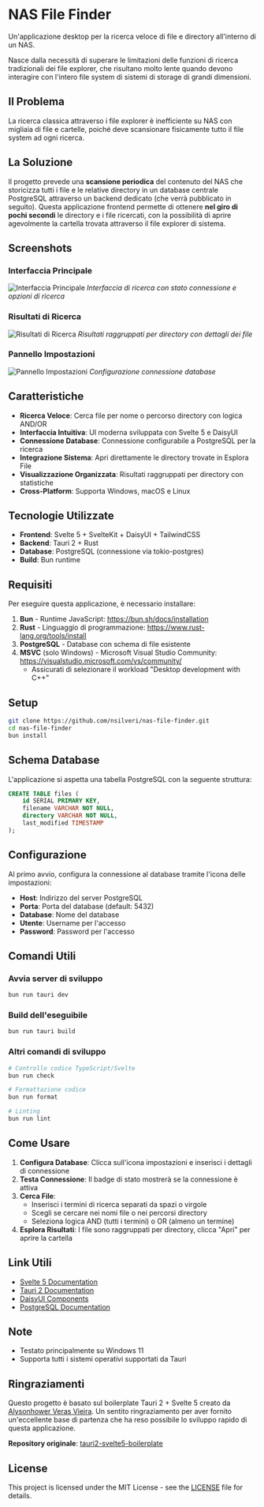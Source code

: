 # NAS File Finder

Un'applicazione desktop per la ricerca veloce di file e directory all'interno di un NAS. 

Nasce dalla necessità di superare le limitazioni delle funzioni di ricerca tradizionali dei file explorer, che risultano molto lente quando devono interagire con l'intero file system di sistemi di storage di grandi dimensioni.

## Il Problema
La ricerca classica attraverso i file explorer è inefficiente su NAS con migliaia di file e cartelle, poiché deve scansionare fisicamente tutto il file system ad ogni ricerca.

## La Soluzione
Il progetto prevede una **scansione periodica** del contenuto del NAS che storicizza tutti i file e le relative directory in un database centrale PostgreSQL attraverso un backend dedicato (che verrà pubblicato in seguito). Questa applicazione frontend permette di ottenere **nel giro di pochi secondi** le directory e i file ricercati, con la possibilità di aprire agevolmente la cartella trovata attraverso il file explorer di sistema.

## Screenshots

### Interfaccia Principale
![Interfaccia Principale](assets/main_screen.png)
*Interfaccia di ricerca con stato connessione e opzioni di ricerca*

### Risultati di Ricerca  
![Risultati di Ricerca](assets/main_screen_with_results.png)
*Risultati raggruppati per directory con dettagli dei file*

### Pannello Impostazioni
![Pannello Impostazioni](assets/db_settings_screen.png)
*Configurazione connessione database*

## Caratteristiche

- **Ricerca Veloce**: Cerca file per nome o percorso directory con logica AND/OR
- **Interfaccia Intuitiva**: UI moderna sviluppata con Svelte 5 e DaisyUI
- **Connessione Database**: Connessione configurabile a PostgreSQL per la ricerca
- **Integrazione Sistema**: Apri direttamente le directory trovate in Esplora File
- **Visualizzazione Organizzata**: Risultati raggruppati per directory con statistiche
- **Cross-Platform**: Supporta Windows, macOS e Linux

## Tecnologie Utilizzate

- **Frontend**: Svelte 5 + SvelteKit + DaisyUI + TailwindCSS
- **Backend**: Tauri 2 + Rust
- **Database**: PostgreSQL (connessione via tokio-postgres)
- **Build**: Bun runtime

## Requisiti

Per eseguire questa applicazione, è necessario installare:

1. **Bun** - Runtime JavaScript: https://bun.sh/docs/installation
2. **Rust** - Linguaggio di programmazione: https://www.rust-lang.org/tools/install
3. **PostgreSQL** - Database con schema di file esistente
4. **MSVC** (solo Windows) - Microsoft Visual Studio Community: https://visualstudio.microsoft.com/vs/community/
   - Assicurati di selezionare il workload "Desktop development with C++"

## Setup

```bash
git clone https://github.com/nsilveri/nas-file-finder.git
cd nas-file-finder
bun install
```

## Schema Database

L'applicazione si aspetta una tabella PostgreSQL con la seguente struttura:

```sql
CREATE TABLE files (
    id SERIAL PRIMARY KEY,
    filename VARCHAR NOT NULL,
    directory VARCHAR NOT NULL,
    last_modified TIMESTAMP
);
```

## Configurazione

Al primo avvio, configura la connessione al database tramite l'icona delle impostazioni:

- **Host**: Indirizzo del server PostgreSQL
- **Porta**: Porta del database (default: 5432)
- **Database**: Nome del database
- **Utente**: Username per l'accesso
- **Password**: Password per l'accesso

## Comandi Utili

### Avvia server di sviluppo
```bash
bun run tauri dev
```

### Build dell'eseguibile
```bash
bun run tauri build
```

### Altri comandi di sviluppo
```bash
# Controllo codice TypeScript/Svelte
bun run check

# Formattazione codice
bun run format

# Linting
bun run lint
```

## Come Usare

1. **Configura Database**: Clicca sull'icona impostazioni e inserisci i dettagli di connessione
2. **Testa Connessione**: Il badge di stato mostrerà se la connessione è attiva
3. **Cerca File**: 
   - Inserisci i termini di ricerca separati da spazi o virgole
   - Scegli se cercare nei nomi file o nei percorsi directory
   - Seleziona logica AND (tutti i termini) o OR (almeno un termine)
4. **Esplora Risultati**: I file sono raggruppati per directory, clicca "Apri" per aprire la cartella

## Link Utili

- [Svelte 5 Documentation](https://svelte.dev/docs)
- [Tauri 2 Documentation](https://tauri.app/start/)
- [DaisyUI Components](https://daisyui.com/docs/)
- [PostgreSQL Documentation](https://www.postgresql.org/docs/)

## Note

- Testato principalmente su Windows 11
- Supporta tutti i sistemi operativi supportati da Tauri

## Ringraziamenti

Questo progetto è basato sul boilerplate Tauri 2 + Svelte 5 creato da [Alysonhower Veras Vieira](https://github.com/alysonhower). Un sentito ringraziamento per aver fornito un'eccellente base di partenza che ha reso possibile lo sviluppo rapido di questa applicazione.

**Repository originale**: [tauri2-svelte5-boilerplate](https://github.com/alysonhower/tauri2-svelte5-boilerplate)

## License
This project is licensed under the MIT License - see the [LICENSE](LICENSE) file for details.